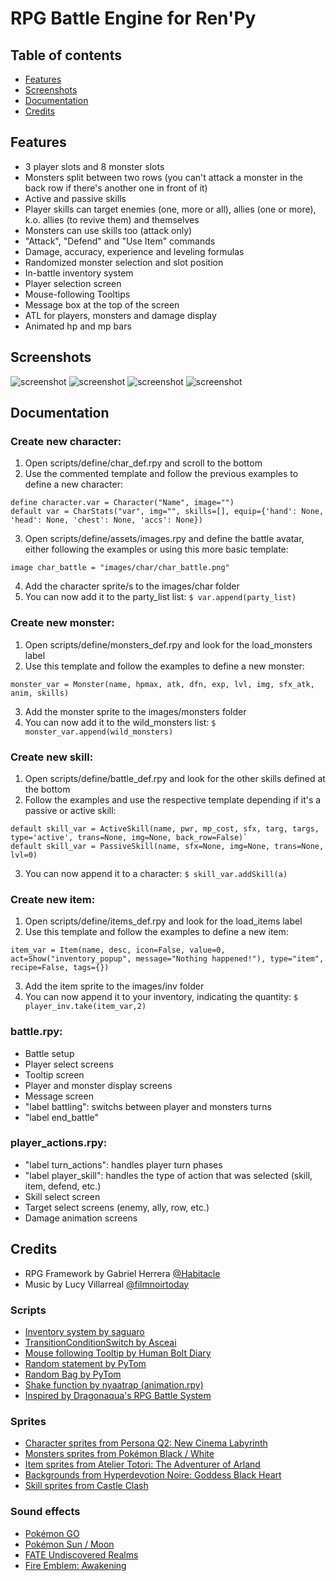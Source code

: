 # RPG Battle Engine for Ren'Py

## Table of contents
* [Features](#features)
* [Screenshots](#screenshots)
* [Documentation](#documentation)
* [Credits](#credits)

## Features
* 3 player slots and 8 monster slots
* Monsters split between two rows (you can't attack a monster in the back row if there's another one in front of it)
* Active and passive skills
* Player skills can target enemies (one, more or all), allies (one or more), k.o. allies (to revive them) and themselves
* Monsters can use skills too (attack only)
* "Attack", "Defend" and "Use Item" commands
* Damage, accuracy, experience and leveling formulas
* Randomized monster selection and slot position
* In-battle inventory system
* Player selection screen
* Mouse-following Tooltips
* Message box at the top of the screen
* ATL for players, monsters and damage display
* Animated hp and mp bars

## Screenshots

![screenshot](https://i.ibb.co/H2wmjgc/image.png)
![screenshot](https://i.ibb.co/FzfYpzp/image.png)
![screenshot](https://i.ibb.co/Ybpbd4G/image.png)
![screenshot](https://i.ibb.co/VJ10kcn/image.png)

## Documentation

### Create new character:
1. Open scripts/define/char_def.rpy and scroll to the bottom
2. Use the commented template and follow the previous examples to define a new character:
```
define character.var = Character("Name", image="")
default var = CharStats("var", img="", skills=[], equip={'hand': None, 'head': None, 'chest': None, 'accs': None})
```
3. Open scripts/define/assets/images.rpy and define the battle avatar, either following the examples or using this more basic template:
```
image char_battle = "images/char/char_battle.png"
```
4. Add the character sprite/s to the images/char folder
5. You can now add it to the party_list list:
`$ var.append(party_list)`

### Create new monster:
1. Open scripts/define/monsters_def.rpy and look for the load_monsters label
2. Use this template and follow the examples to define a new monster:
```
monster_var = Monster(name, hpmax, atk, dfn, exp, lvl, img, sfx_atk, anim, skills)
```
3. Add the monster sprite to the images/monsters folder
4. You can now add it to the wild_monsters list:
`$ monster_var.append(wild_monsters)`

### Create new skill:
1. Open scripts/define/battle_def.rpy and look for the other skills defined at the bottom
2. Follow the examples and use the respective template depending if it's a passive or active skill:
```
default skill_var = ActiveSkill(name, pwr, mp_cost, sfx, targ, targs, type='active', trans=None, img=None, back_row=False)`
default skill_var = PassiveSkill(name, sfx=None, img=None, trans=None, lvl=0)
```
3. You can now append it to a character:
`$ skill_var.addSkill(a)`

### Create new item:
1. Open scripts/define/items_def.rpy and look for the load_items label
2. Use this template and follow the examples to define a new item:
```
item_var = Item(name, desc, icon=False, value=0, act=Show("inventory_popup", message="Nothing happened!"), type="item", recipe=False, tags={})
```
3. Add the item sprite to the images/inv folder
4. You can now append it to your inventory, indicating the quantity:
`$ player_inv.take(item_var,2)`

### battle.rpy:
* Battle setup
* Player select screens
* Tooltip screen
* Player and monster display screens
* Message screen
* "label battling": switchs between player and monsters turns
* "label end_battle"

### player_actions.rpy:
* "label turn_actions": handles player turn phases
* "label player_skill": handles the type of action that was selected (skill, item, defend, etc.)
* Skill select screen
* Target select screens (enemy, ally, row, etc.)
* Damage animation screens

## Credits
* RPG Framework by Gabriel Herrera [@Habitacle](https://github.com/Habitacle)
* Music by Lucy Villarreal [@filmnoirtoday](https://www.instagram.com/filmnoirtoday/)

### Scripts
* [Inventory system by saguaro](https://lemmasoft.renai.us/forums/viewtopic.php?t=25579)
* [TransitionConditionSwitch by Asceai](https://lemmasoft.renai.us/forums/viewtopic.php?t=26612)
* [Mouse following Tooltip by Human Bolt Diary](https://lemmasoft.renai.us/forums/viewtopic.php?t=47205)
* [Random statement by PyTom](https://patreon.renpy.org/three-creator-defined-statements.html)
* [Random Bag by PyTom](https://patreon.renpy.org/python-tricks-2.html)
* [Shake function by nyaatrap (animation.rpy)](https://github.com/nyaatrap/renpy-utilities)
* [Inspired by Dragonaqua's RPG Battle System](https://lemmasoft.renai.us/forums/viewtopic.php?t=57105)

### Sprites
* [Character sprites from Persona Q2: New Cinema Labyrinth](https://www.spriters-resource.com/3ds/personaq2newcinemalabyrinth/sheet/124365/)
* [Monsters sprites from Pokémon Black / White](https://www.spriters-resource.com/ds_dsi/pokemonblackwhite/sheet/34111/)
* [Item sprites from Atelier Totori: The Adventurer of Arland](https://www.spriters-resource.com/playstation_3/ateliertotoritheadventurerofarland/sheet/67913/)
* [Backgrounds from Hyperdevotion Noire: Goddess Black Heart](https://www.spriters-resource.com/pc_computer/hyperdevotionnoire/sheet/78589/)
* [Skill sprites from Castle Clash](https://www.spriters-resource.com/mobile/castleclash/sheet/61773/)

### Sound effects
* [Pokémon GO](https://www.sounds-resource.com/mobile/pokemongo/sound/7823/)
* [Pokémon Sun / Moon](https://www.sounds-resource.com/3ds/pokemonsunmoon/sound/12170/)
* [FATE Undiscovered Realms](https://www.sounds-resource.com/pc_computer/fateundiscoveredrealms/sound/19238/)
* [Fire Emblem: Awakening](https://www.sounds-resource.com/3ds/fireemblemawakening/sound/8431/)

